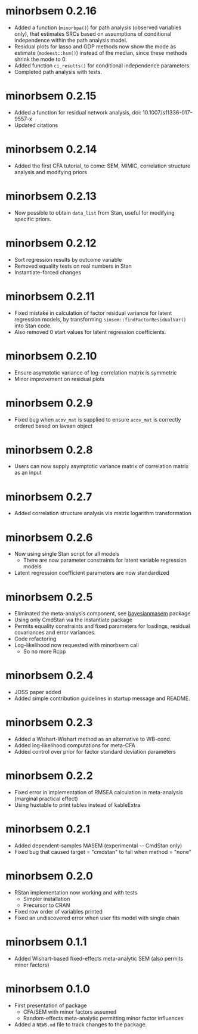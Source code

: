 # minorbsem 0.2.16

* Added a function (`minorbpa()`) for path analysis (observed variables only), that estimates SRCs based on assumptions of conditional independence within the path analysis model.
* Residual plots for lasso and GDP methods now show the mode as estimate (`modeest::hsm()`) instead of the median, since these methods shrink the mode to 0.
* Added function `ci_results()` for conditional independence parameters.
* Completed path analysis with tests.

# minorbsem 0.2.15

* Added a function for residual network analysis, doi: 10.1007/s11336-017-9557-x
* Updated citations

# minorbsem 0.2.14

* Added the first CFA tutorial, to come: SEM, MIMIC, correlation structure analysis and modifying priors

# minorbsem 0.2.13

* Now possible to obtain `data_list` from Stan, useful for modifying specific priors.

# minorbsem 0.2.12

* Sort regression results by outcome variable
* Removed equality tests on real numbers in Stan
* Instantiate-forced changes

# minorbsem 0.2.11

* Fixed mistake in calculation of factor residual variance for latent regression models, by transforming `simsem::findFactorResidualVar()` into Stan code.
* Also removed 0 start values for latent regression coefficients.

# minorbsem 0.2.10

* Ensure asymptotic variance of log-correlation matrix is symmetric
* Minor improvement on residual plots

# minorbsem 0.2.9

* Fixed bug when `acov_mat` is supplied to ensure `acov_mat` is correctly ordered based on lavaan object

# minorbsem 0.2.8

* Users can now supply asymptotic variance matrix of correlation matrix as an input

# minorbsem 0.2.7

* Added correlation structure analysis via matrix logarithm transformation

# minorbsem 0.2.6

* Now using single Stan script for all models
  * There are now parameter constraints for latent variable regression models
* Latent regression coefficient parameters are now standardized

# minorbsem 0.2.5

* Eliminated the meta-analysis component, see [bayesianmasem](https://github.com/jamesuanhoro/bayesianmasem/) package
* Using only CmdStan via the instantiate package
* Permits equality constraints and fixed parameters for loadings, residual covariances and error variances.
* Code refactoring
* Log-likelihood now requested with minorbsem call
  * So no more Rcpp

# minorbsem 0.2.4

* JOSS paper added
* Added simple contribution guidelines in startup message and README.

# minorbsem 0.2.3

* Added a Wishart-Wishart method as an alternative to WB-cond.
* Added log-likelihood computations for meta-CFA
* Added control over prior for factor standard deviation parameters

# minorbsem 0.2.2

* Fixed error in implementation of RMSEA calculation in meta-analysis (marginal practical effect)
* Using huxtable to print tables instead of kableExtra

# minorbsem 0.2.1

* Added dependent-samples MASEM (experimental -- CmdStan only)
* Fixed bug that caused target = "cmdstan" to fail when method = "none"

# minorbsem 0.2.0

* RStan implementation now working and with tests
  * Simpler installation
  * Precursor to CRAN
* Fixed row order of variables printed
* Fixed an undiscovered error when user fits model with single chain

# minorbsem 0.1.1

* Added Wishart-based fixed-effects meta-analytic SEM (also permits minor factors)

# minorbsem 0.1.0

* First presentation of package
  * CFA/SEM with minor factors assumed
  * Random-effects meta-analytic permitting minor factor influences
* Added a `NEWS.md` file to track changes to the package.
